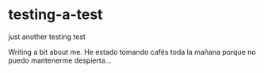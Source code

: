 # testing-a-test
just another testing test

Writing a bit about me.
He estado tomando cafés toda la mañana porque no puedo mantenerme despierta...
